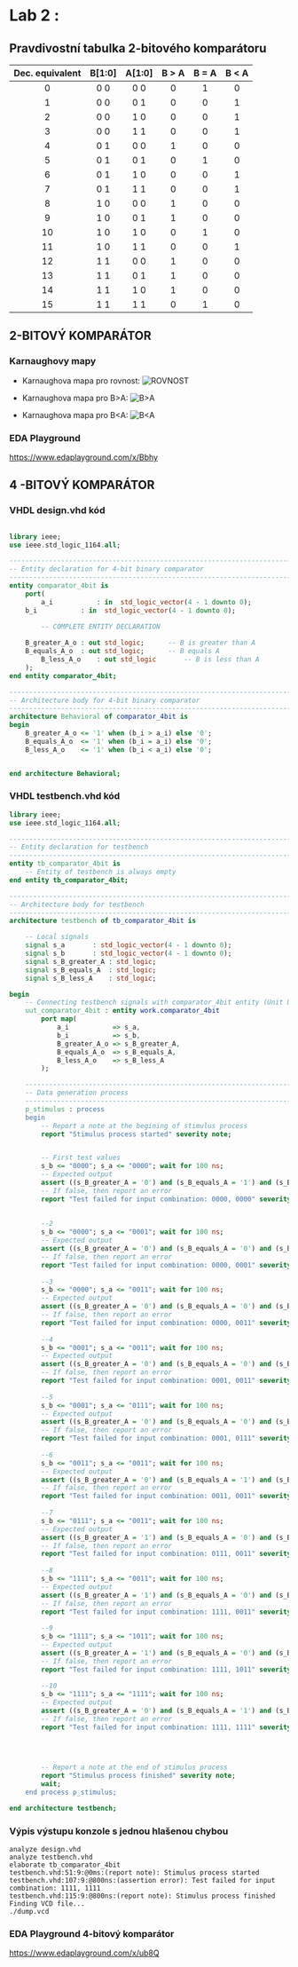 # Lab 2 :

## Pravdivostní tabulka 2-bitového komparátoru


| **Dec. equivalent** | **B[1:0]** | **A[1:0]** | **B > A** | **B = A** | **B < A** |
| :-: | :-: | :-: | :-: | :-: | :-: |
| 0 | 0 0 | 0 0 | 0 | 1 | 0 |
| 1 | 0 0 | 0 1 | 0 | 0 | 1 |
| 2 | 0 0 | 1 0 | 0 | 0 | 1 |
| 3 | 0 0 | 1 1 | 0 | 0 | 1 |
| 4 | 0 1 | 0 0 | 1 | 0 | 0 |
| 5 | 0 1 | 0 1 | 0 | 1 | 0 |
| 6 | 0 1 | 1 0 | 0 | 0 | 1 |
| 7 | 0 1 | 1 1 | 0 | 0 | 1 |
| 8 | 1 0 | 0 0 | 1 | 0 | 0 |
| 9 | 1 0 | 0 1 |  1| 0 | 0 |
| 10 | 1 0 | 1 0 | 0 | 1 | 0 |
| 11 | 1 0 | 1 1 | 0 | 0 | 1 |
| 12 | 1 1 | 0 0 | 1 | 0 | 0 |
| 13 | 1 1 | 0 1 | 1 | 0 | 0 |
| 14 | 1 1 | 1 0 | 1 | 0 | 0 |
| 15 | 1 1 | 1 1 | 0 | 1 | 0 |


## 2-BITOVÝ KOMPARÁTOR

### Karnaughovy mapy

* Karnaughova mapa pro rovnost:
![ROVNOST](https://github.com/xtomes07/Digital_elektronics_1/blob/main/Labs/02-logic/Obrazky/rovnost.png)

* Karnaughova mapa pro B>A:
![B>A](https://github.com/xtomes07/Digital_elektronics_1/blob/main/Labs/02-logic/Obrazky/BvetsinezA_SoP.png)

* Karnaughova mapa pro B<A:
![B<A](https://github.com/xtomes07/Digital_elektronics_1/blob/main/Labs/02-logic/Obrazky/AvetsinezB_PoS.png)

### EDA Playground
https://www.edaplayground.com/x/Bbhy



## 4 -BITOVÝ KOMPARÁTOR

### VHDL design.vhd kód
```vhdl

library ieee;
use ieee.std_logic_1164.all;

------------------------------------------------------------------------
-- Entity declaration for 4-bit binary comparator
------------------------------------------------------------------------
entity comparator_4bit is
    port(
        a_i           : in  std_logic_vector(4 - 1 downto 0);
	b_i           : in  std_logic_vector(4 - 1 downto 0);

        -- COMPLETE ENTITY DECLARATION
        
	B_greater_A_o : out std_logic;      -- B is greater than A
	B_equals_A_o  : out std_logic; 		-- B equals A
        B_less_A_o    : out std_logic       -- B is less than A
    );
end entity comparator_4bit;

------------------------------------------------------------------------
-- Architecture body for 4-bit binary comparator
------------------------------------------------------------------------
architecture Behavioral of comparator_4bit is
begin
    B_greater_A_o <= '1' when (b_i > a_i) else '0';
    B_equals_A_o  <= '1' when (b_i = a_i) else '0';
    B_less_A_o    <= '1' when (b_i < a_i) else '0';


end architecture Behavioral;
```

### VHDL testbench.vhd kód
```vhdl
library ieee;
use ieee.std_logic_1164.all;

------------------------------------------------------------------------
-- Entity declaration for testbench
------------------------------------------------------------------------
entity tb_comparator_4bit is
    -- Entity of testbench is always empty
end entity tb_comparator_4bit;

------------------------------------------------------------------------
-- Architecture body for testbench
------------------------------------------------------------------------
architecture testbench of tb_comparator_4bit is

    -- Local signals
    signal s_a       : std_logic_vector(4 - 1 downto 0);
    signal s_b       : std_logic_vector(4 - 1 downto 0);
    signal s_B_greater_A : std_logic;
    signal s_B_equals_A  : std_logic;
    signal s_B_less_A    : std_logic;

begin
    -- Connecting testbench signals with comparator_4bit entity (Unit Under Test)
    uut_comparator_4bit : entity work.comparator_4bit
        port map(
            a_i           => s_a,
            b_i           => s_b,
            B_greater_A_o => s_B_greater_A,
            B_equals_A_o  => s_B_equals_A,
            B_less_A_o    => s_B_less_A
        );

    --------------------------------------------------------------------
    -- Data generation process
    --------------------------------------------------------------------
    p_stimulus : process
    begin
        -- Report a note at the begining of stimulus process
        report "Stimulus process started" severity note;


        -- First test values
        s_b <= "0000"; s_a <= "0000"; wait for 100 ns;
        -- Expected output
        assert ((s_B_greater_A = '0') and (s_B_equals_A = '1') and (s_B_less_A ='0'))
        -- If false, then report an error
        report "Test failed for input combination: 0000, 0000" severity error;
        
        
        --2
        s_b <= "0000"; s_a <= "0001"; wait for 100 ns;
        -- Expected output
        assert ((s_B_greater_A = '0') and (s_B_equals_A = '0') and (s_B_less_A ='1'))
        -- If false, then report an error
        report "Test failed for input combination: 0000, 0001" severity error;
        
        --3
        s_b <= "0000"; s_a <= "0011"; wait for 100 ns;
        -- Expected output
        assert ((s_B_greater_A = '0') and (s_B_equals_A = '0') and (s_B_less_A ='1'))
        -- If false, then report an error
        report "Test failed for input combination: 0000, 0011" severity error;
        
        --4
        s_b <= "0001"; s_a <= "0011"; wait for 100 ns;
        -- Expected output
        assert ((s_B_greater_A = '0') and (s_B_equals_A = '0') and (s_B_less_A ='1'))
        -- If false, then report an error
        report "Test failed for input combination: 0001, 0011" severity error;
        
        --5
        s_b <= "0001"; s_a <= "0111"; wait for 100 ns;
        -- Expected output
        assert ((s_B_greater_A = '0') and (s_B_equals_A = '0') and (s_B_less_A ='1'))
        -- If false, then report an error
        report "Test failed for input combination: 0001, 0111" severity error;
        
        --6
        s_b <= "0011"; s_a <= "0011"; wait for 100 ns;
        -- Expected output
        assert ((s_B_greater_A = '0') and (s_B_equals_A = '1') and (s_B_less_A ='0'))
        -- If false, then report an error
        report "Test failed for input combination: 0011, 0011" severity error;
        
        --7
        s_b <= "0111"; s_a <= "0011"; wait for 100 ns;
        -- Expected output
        assert ((s_B_greater_A = '1') and (s_B_equals_A = '0') and (s_B_less_A ='0'))
        -- If false, then report an error
        report "Test failed for input combination: 0111, 0011" severity error;
        
        --8
        s_b <= "1111"; s_a <= "0011"; wait for 100 ns;
        -- Expected output
        assert ((s_B_greater_A = '1') and (s_B_equals_A = '0') and (s_B_less_A ='0'))
        -- If false, then report an error
        report "Test failed for input combination: 1111, 0011" severity error;
        
        --9
        s_b <= "1111"; s_a <= "1011"; wait for 100 ns;
        -- Expected output
        assert ((s_B_greater_A = '1') and (s_B_equals_A = '0') and (s_B_less_A ='0'))
        -- If false, then report an error
        report "Test failed for input combination: 1111, 1011" severity error;
        
        --10 
        s_b <= "1111"; s_a <= "1111"; wait for 100 ns;
        -- Expected output
        assert ((s_B_greater_A = '0') and (s_B_equals_A = '1') and (s_B_less_A ='0'))
        -- If false, then report an error
        report "Test failed for input combination: 1111, 1111" severity error;
        
        


        -- Report a note at the end of stimulus process
        report "Stimulus process finished" severity note;
        wait;
    end process p_stimulus;

end architecture testbench;

```

### Výpis výstupu konzole s jednou hlašenou chybou
```
analyze design.vhd
analyze testbench.vhd
elaborate tb_comparator_4bit
testbench.vhd:51:9:@0ms:(report note): Stimulus process started
testbench.vhd:107:9:@800ns:(assertion error): Test failed for input combination: 1111, 1111
testbench.vhd:115:9:@800ns:(report note): Stimulus process finished
Finding VCD file...
./dump.vcd
```

### EDA Playground 4-bitový komparátor

https://www.edaplayground.com/x/ub8Q